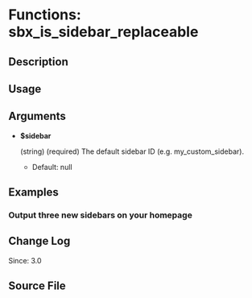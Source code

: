 # Functions: sbx_is_sidebar_replaceable

## Description


## Usage


## Arguments

* **$sidebar**

	(string) (required) The default sidebar ID (e.g. my_custom_sidebar).

	* Default: null

## Examples


### Output three new sidebars on your homepage

## Change Log

Since: 3.0

## Source File

